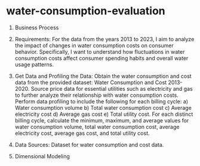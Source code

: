 # water-consumption-evaluation
1. Business Process
   
2. Requirements: For the data from the years 2013 to 2023, I aim to analyze the impact of changes in water consumption costs on consumer behavior. Specifically, I want to understand how fluctuations in water consumption costs affect consumer spending habits and overall water usage patterns.
   
3. Get Data and Profiling the Data: Obtain the water consumption and cost data from the provided dataset: Water Consumption and Cost 2013-2020.
Source price data for essential utilities such as electricity and gas to further analyze their relationship with water consumption costs.
Perform data profiling to include the following for each billing cycle:
a) Water consumption volume
b) Total water consumption cost
c) Average electricity cost
d) Average gas cost
e) Total utility cost.
For each distinct billing cycle, calculate the minimum, maximum, and average values for water consumption volume, total water consumption cost, average electricity cost, average gas cost, and total utility cost.

5. Data Sources: Dataset for water consumption and cost data.
   
6. Dimensional Modeling
